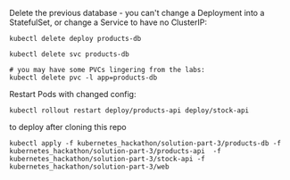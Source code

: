 
Delete the previous database - you can't change a Deployment into a StatefulSet, or change a Service to have no ClusterIP:

```
kubectl delete deploy products-db

kubectl delete svc products-db

# you may have some PVCs lingering from the labs:
kubectl delete pvc -l app=products-db
```

Restart Pods with changed config:

```
kubectl rollout restart deploy/products-api deploy/stock-api
```
to deploy after cloning this repo
```
kubectl apply -f kubernetes_hackathon/solution-part-3/products-db -f kubernetes_hackathon/solution-part-3/products-api  -f kubernetes_hackathon/solution-part-3/stock-api -f kubernetes_hackathon/solution-part-3/web
```
